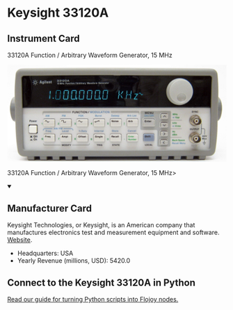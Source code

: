 
# Keysight 33120A

## Instrument Card

<div className="flex">

<div>

33120A Function / Arbitrary Waveform Generator, 15 MHz

</div>

![](./Keysight-33120A.jpg)

</div>

33120A Function / Arbitrary Waveform Generator, 15 MHz>

<details open>
<summary><h2>Manufacturer Card</h2></summary>

Keysight Technologies, or Keysight, is an American company that manufactures electronics test and measurement equipment and software. <a href="https://www.keysight.com/us/en/home.html">Website</a>.

<ul>
  <li>Headquarters: USA</li>
  <li>Yearly Revenue (millions, USD): 5420.0</li>
</ul>
</details>

## Connect to the Keysight 33120A in Python

[Read our guide for turning Python scripts into Flojoy nodes.](https://docs.flojoy.ai/custom-nodes/creating-custom-node/)


